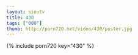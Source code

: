 ```yaml
--- 
layout: sieutv
title: 430
tags: ["000"]
thumb: http://porn720.net/video/430/poster.jpg
---
```

{% include porn720 key="430" %} 
